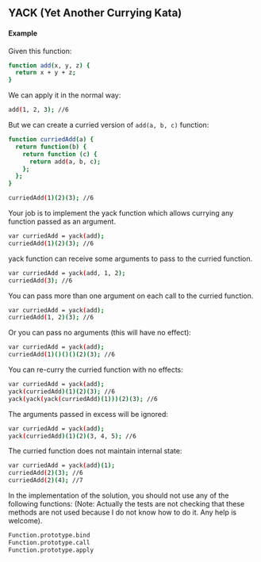 ## YACK (Yet Another Currying Kata)

#### Example
Given this function:

```sh
function add(x, y, z) {
  return x + y + z;
}
```
We can apply it in the normal way:

```sh
add(1, 2, 3); //6
```
But we can create a curried version of ```add(a, b, c)``` function:

```sh
function curriedAdd(a) {
  return function(b) {
    return function (c) {
      return add(a, b, c);
    };
  };
}

curriedAdd(1)(2)(3); //6
```

Your job is to implement the yack function which allows currying any function passed as an argument.

```sh
var curriedAdd = yack(add);
curriedAdd(1)(2)(3); //6
```
yack function can receive some arguments to pass to the curried function.
```sh
var curriedAdd = yack(add, 1, 2);
curriedAdd(3); //6
```
You can pass more than one argument on each call to the curried function.
```sh
var curriedAdd = yack(add);
curriedAdd(1, 2)(3); //6
```
Or you can pass no arguments (this will have no effect):
```sh
var curriedAdd = yack(add);
curriedAdd(1)()()()(2)(3); //6
```
You can re-curry the curried function with no effects:
```sh
var curriedAdd = yack(add);
yack(curriedAdd)(1)(2)(3); //6
yack(yack(yack(curriedAdd)(1)))(2)(3); //6
```
The arguments passed in excess will be ignored:
```sh
var curriedAdd = yack(add);
yack(curriedAdd)(1)(2)(3, 4, 5); //6
```
The curried function does not maintain internal state:
```sh
var curriedAdd = yack(add)(1);
curriedAdd(2)(3); //6
curriedAdd(2)(4); //7
```
In the implementation of the solution, you should not use any of the following functions: (Note: Actually the tests are not checking that these methods are not used because I do not know how to do it. Any help is welcome).
```sh
Function.prototype.bind
Function.prototype.call
Function.prototype.apply
```